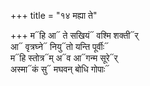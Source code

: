 +++
title = "१४ मह्या ते"

+++
म᳓हि आ᳓ ते सखियं᳓ वश्मि शक्ती᳓र्  
आ᳓ वृत्रघ्ने᳓ नियु᳓तो यन्ति पूर्वीः᳓  
म᳓हि स्तोत्र᳓म् अ᳓व आ᳓गन्म सूरे᳓र्  
अस्मा᳓कं सु᳓ मघवन् बोधि गोपाः᳓